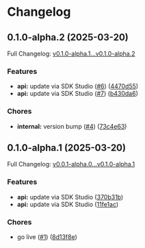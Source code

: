 # Changelog

## 0.1.0-alpha.2 (2025-03-20)

Full Changelog: [v0.1.0-alpha.1...v0.1.0-alpha.2](https://github.com/rexledesma/readwise-sdk-python/compare/v0.1.0-alpha.1...v0.1.0-alpha.2)

### Features

* **api:** update via SDK Studio ([#6](https://github.com/rexledesma/readwise-sdk-python/issues/6)) ([4470d55](https://github.com/rexledesma/readwise-sdk-python/commit/4470d5547910af6658bb4a1d12db110df2edda64))
* **api:** update via SDK Studio ([#7](https://github.com/rexledesma/readwise-sdk-python/issues/7)) ([b430da6](https://github.com/rexledesma/readwise-sdk-python/commit/b430da6388497541cf8e3dbe78d0b7e0abfe172a))


### Chores

* **internal:** version bump ([#4](https://github.com/rexledesma/readwise-sdk-python/issues/4)) ([73c4e63](https://github.com/rexledesma/readwise-sdk-python/commit/73c4e63f2b1f6285ed7c505558744b2392851ef5))

## 0.1.0-alpha.1 (2025-03-20)

Full Changelog: [v0.0.1-alpha.0...v0.1.0-alpha.1](https://github.com/rexledesma/readwise-sdk-python/compare/v0.0.1-alpha.0...v0.1.0-alpha.1)

### Features

* **api:** update via SDK Studio ([370b31b](https://github.com/rexledesma/readwise-sdk-python/commit/370b31b71f121c6ddab4945add76d2ef14fa08ab))
* **api:** update via SDK Studio ([11fe1ac](https://github.com/rexledesma/readwise-sdk-python/commit/11fe1ac7200334292d6ccd27eab4293c5f30a538))


### Chores

* go live ([#1](https://github.com/rexledesma/readwise-sdk-python/issues/1)) ([8d13f8e](https://github.com/rexledesma/readwise-sdk-python/commit/8d13f8ef5d278eae7217ce141049a9e571b78e67))
